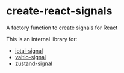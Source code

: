 # create-react-signals

A factory function to create signals for React

This is an internal library for:

- [jotai-signal](https://github.com/jotai-labs/jotai-signal)
- [valtio-signal](https://github.com/dai-shi/valtio-signal)
- [zustand-signal](https://github.com/dai-shi/zustand-signal)
